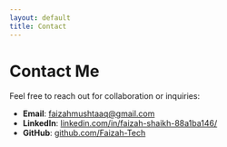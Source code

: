 ```yaml
---
layout: default
title: Contact
---
```


# Contact Me

Feel free to reach out for collaboration or inquiries:

- **Email**: [faizahmushtaaq@gmail.com](mailto:faizahmushtaaq@gmail.com)
- **LinkedIn**: [linkedin.com/in/faizah-shaikh-88a1ba146/](https://www.linkedin.com/in/faizah-shaikh-88a1ba146/)
- **GitHub**: [github.com/Faizah-Tech](https://github.com/Faizah-Tech)

